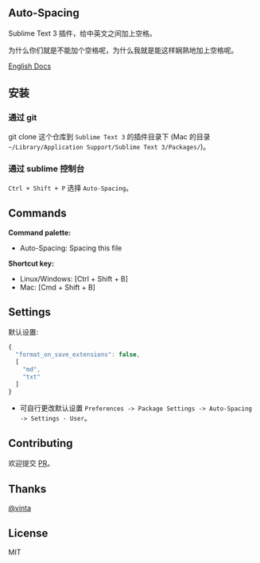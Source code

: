 ## Auto-Spacing

Sublime Text 3 插件，给中英文之间加上空格。

为什么你们就是不能加个空格呢，为什么我就是能这样娴熟地加上空格呢。

[English Docs](./README-EN.md)

## 安装

### 通过 git

git clone 这个仓库到 `Sublime Text 3` 的插件目录下 (Mac 的目录 `~/Library/Application Support/Sublime Text 3/Packages/`)。

### 通过 sublime 控制台

`Ctrl + Shift + P` 选择  `Auto-Spacing`。

## Commands
**Command palette:**

- Auto-Spacing: Spacing this file

**Shortcut key:**

* Linux/Windows: [Ctrl + Shift + B]
* Mac: [Cmd + Shift + B]


## Settings

默认设置:

```javascript
{
  "format_on_save_extensions": false,
  [
    "md",
    "txt"
  ]
}
```

* 可自行更改默认设置 `Preferences -> Package Settings -> Auto-Spacing -> Settings - User`。

## Contributing

欢迎提交 [PR](https://github.com/xwartz/auto-spacing/pulls)。

## Thanks

[@vinta](https://github.com/vinta/pangu.py)

## License

MIT

